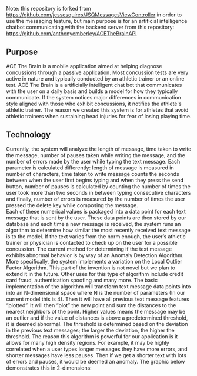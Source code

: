 Note: this repository is forked from https://github.com/jessesquires/JSQMessagesViewController in order to use the messaging feature, but main purpose is for an artificial intelligence chatbot communicating with the backend server from this repository: https://github.com/anthonyemberley/ACETheBrainAPI

## Purpose
ACE The Brain is a mobile application aimed at helping diagnose concussions through a passive application.  Most concussion tests are very active in nature and typically conducted by an athletic trainer or an online test. ACE The Brain is a artificially intelligent chat bot that communicates with the user on a daily basis and builds a model for how they typically communicate.  If the system notices major differences in communication style aligned with those who exhibit concussions, it notifies the athlete's athletic trainer.  The reason we created this system is for athletes that avoid athletic trainers when sustaining head injuries for fear of losing playing time.

## Technology
Currently, the system will analyze the length of message, time taken to write the message, number of pauses taken while writing the message, and the number of errors made by the user while typing the text message. Each parameter is calculated differently: length of message is measured in number of characters, time taken to write message counts the seconds between when the user first begins typing and when they press the send button, number of pauses is calculated by counting the number of times the user took more than two seconds in between typing consecutive characters and finally, number of errors is measured by the number of times the user pressed the delete key while composing the message.  
Each of these numerical values is packaged into a data point for each text message that is sent by the user.  These data points are then stored by our database and each time a new message is received, the system runs an algorithm to determine how similar the most recently received text message is to the model. If the text varies from the norm enough, the user’s athletic trainer or physician is contacted to check up on the user for a possible concussion.
The current method for determining if the text message exhibits abnormal behavior is by way of an Anomaly Detection Algorithm.  More specifically, the system implements a variation on the Local Outlier Factor Algorithm.  This part of the invention is not novel but we plan to extend it in the future. Other uses for this type of algorithm include credit card fraud, authentication spoofing and many more.  The basic implementation of the algorithm will transform text message data points into into an N-dimensional space where N is the number of parameters (In our current model this is 4). Then it will have all previous text message features “plotted”.  It will then “plot” the new point and sum the distances to the nearest neighbors of the point.  Higher values means the message may be an outlier and if the value of distances is above a predetermined threshold, it is deemed abnormal.  The threshold is determined based on the deviation in the previous text messages; the larger the deviation, the higher the threshold. The reason this algorithm is powerful for our application is it allows for many high density regions.  For example, it may be highly correlated when a user types longer messages they have more errors, and shorter messages have less pauses.  Then if we get a shorter text with lots of errors and pauses, it would be deemed an anomaly.  The graphic below demonstrates this in 2-dimensions:
